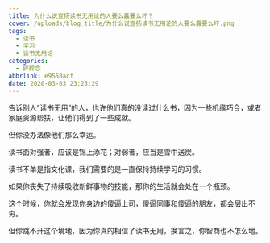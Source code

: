 ```yaml
---
title: 为什么说宣扬读书无用论的人要么蠢要么坏？
cover: /uploads/blog_title/为什么说宣扬读书无用论的人要么蠢要么坏.png
tags:
  - 读书
  - 学习
  - 读书无用论
categories:
  - 碎碎念
abbrlink: e9558acf
date: 2020-03-03 23:23:29
---
```


告诉别人“读书无用”的人，也许他们真的没读过什么书，因为一些机缘巧合，或者家庭资源帮扶，让他们得到了一些成就。

但你没办法像他们那么幸运。

读书面对强者，应该是锦上添花；对弱者，应当是雪中送炭。

读书不单是指文化课，我们需要的是一直保持持续学习的习惯。

如果你丧失了持续吸收新鲜事物的技能，那你的生活就会处在一个瓶颈。

这个时候，你就会发现你身边的傻逼上司，傻逼同事和傻逼的朋友，都会层出不穷。

但你跳不开这个境地，因为你真的相信了读书无用，换言之，你智商也不怎么地。
